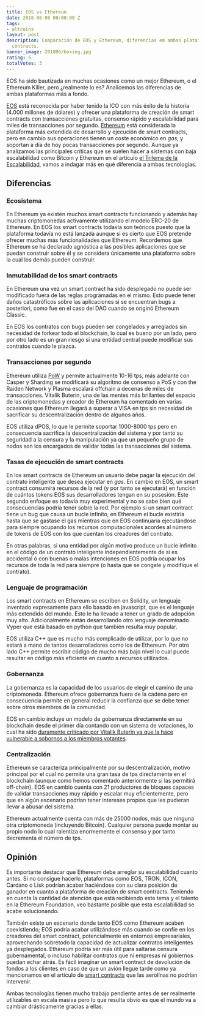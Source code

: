 ```yaml
---
title: EOS vs Ethereum
date: 2018-06-08 00:00:00 Z
tags:
- altcoins
layout: post
description: Comparación de EOS y Ethereum, diferencias em ambas plataformas de smart
  contracts.
banner_image: 201806/boxing.jpg
rating: 5
totalVotes: 3
---
```


EOS ha sido bautizada en muchas ocasiones como un mejor Ethereum, o el Ethereum Killer, pero ¿realmente lo es? Analicemos las diferencias de ambas plataformas más a fondo.

<!--more-->

[EOS](/que-es-eos/) está reconocida por haber tenido la ICO con más éxito de la historia (4.000 millones de dólares) y ofrecer una plataforma de creación de smart contracts con transacciones gratuitas, consenso rápido y escalabilidad para miles de transacciones por segundo. [Ethereum](/que-es-ethereum) está considerada la plataforma más extendida de desarrollo y ejecución de smart contracts, pero en cambio sus operaciones tienen un coste económico en *gas*, y soportan a día de hoy pocas transacciones por segundo. Aunque ya analizamos las principales críticas que se suelen hacer a sistemas con baja escalabilidad como Bitcoin y Ethereum en el artículo [el Trilema de la Escalabilidad](/trilema-escalabilidad/), vamos a indagar más en qué diferencia a ambas tecnologías.

## Diferencias

### Ecosistema

En Ethereum ya existen muchos smart contracts funcionando y además hay muchas criptomonedas activamente utilizando el modelo ERC-20 de Ethereum. En EOS los smart contracts todavía son teóricos puesto que la plataforma todavía no está lanzada aunque si es cierto que EOS pretende ofrecer muchas más funcionalidades que Ethereum. Recordemos que Ethereum se ha declarado agnóstica a las posibles aplicaciones que se puedan construir sobre él y se considera únicamente una plataforma sobre la cual los demás pueden construir.

### Inmutabilidad de los smart contracts

En Ethereum una vez un smart contract ha sido desplegado no puede ser modificado fuera de las reglas programadas en el mismo. Esto puede tener daños catastróficos sobre las aplicaciones si se encuentran bugs a posteriori, como fue en el caso del DAO cuando se originó Ethereum Classic.

En EOS los contratos con bugs pueden ser congelados y arreglados sin necesidad de forkear todo el blockchain, lo cual es bueno por un lado, pero por otro lado es un gran riesgo si una entidad central puede modificar sus contratos cuando le plazca.

### Transacciones por segundo

Ethereum utiliza [PoW](/que-es-proof-of-work/) y permite actualmente 10-16 tps, más adelante con Casper y Sharding se modificará su algoritmo de consenso a PoS y con the Raiden Network y Plasma escalará offchain a decenas de miles de transacciones. Vitalik Buterin, una de las mentes más brillantes del espacio de las criptomonedas y creador de Ethereum ha comentado en varias ocasiones que Ethereum llegará a superar a VISA en tps sin necesidad de sacrificar su descentralización dentro de algunos años.

EOS utiliza dPOS, lo que le permite soportar 1000-8000 tps pero en consecuencia sacrifica la descentralización del sistema y por tanto su seguridad a la censura y la manipulación ya que un pequeño grupo de nodos son los encargados de validar todas las transacciones del sistema.

### Tasas de ejecución de smart contracts

En los smart contracts de Ethereum un usuario debe pagar la ejecución del contrato inteligente que desea ejecutar en *gas*. En cambio en EOS, un smart contract consumirá recursos de la red (y por tanto se ejecutará) en función de cuántos tokens EOS sus desarrolladores tengan en su posesión. Este segundo enfoque es todavía muy experimental y no se sabe bien qué consecuencias podría tener sobre la red. Por ejemplo si un smart contract tiene un bug que causa un bucle infinito, en Ethereum el bucle existiría hasta que se gastase el gas mientras que en EOS continuaría ejecutándose para siempre ocupando los recursos computacionales acordes al número de tokens de EOS con los que cuentan los creadores del contrato.

En otras palabras, si una entidad por algún motivo produce un bucle infinito en el código de un contrato inteligente independientemente de si es accidental ó con buenas o malas intenciones en EOS podría ocupar los recursos de toda la red para siempre (o hasta que se congele y modifique el contrato).

### Lenguaje de programación

Los smart contracts en Ethereum se escriben en Solidity, un lenguaje inventado expresamente para ello basado en javascript, que es el lenguaje más extendido del mundo. Esto le ha llevado a tener un grado de adopción muy alto. Adicionalmente están desarrollando otro lenguaje denominado Vyper que está basado en python que también resulta muy popular.

EOS utiliza C++ que es mucho más complicado de utilizar, por lo que no estará a mano de tantos desarrolladores como los de Ethereum. Por otro lado C++ permite escribir código de mucho más bajo nivel lo cual puede resultar en código más eficiente en cuanto a recursos utilizados.

### Gobernanza

La gobernanza es la capacidad de los usuarios de elegir el camino de una criptomoneda. Ethereum ofrece gobernanza fuera de la cadena pero en consecuencia permite en general reducir la confianza que se debe tener sobre otros miembros de la comunidad.

EOS en cambio incluye un modelo de gobernanza directamente en su blockchain desde el primer día contando con un sistema de votaciones, lo cual ha sido <a rel="nofollow" href="https://vitalik.ca/general/2018/03/28/plutocracy.html">duramente criticado por Vitalik Buterin ya que la hace vulnerable a sobornos a los miembros votantes</a>.

### Centralización

Ethereum se caracteriza principalmente por su descentralización, motivo principal por el cual no permite una gran tasa de tps directamente en el blockchain (aunque como hemos comentado anteriormente si las permitirá off-chain). EOS en cambio cuenta con 21 productores de bloques capaces de validar transacciones muy rápido y escalar muy eficientemente, pero que en algún escenario podrían tener intereses propios que les pudieran llevar a abusar del sistema.

Ethereum actualmente cuenta con más de 25000 nodos, más que ninguna otra criptomoneda (incluyendo Bitcoin). Cualquier persona puede montar su propio nodo lo cual ralentiza enormemente el consenso y por tanto decrementa el número de tps.

## Opinión

Es importante destacar que Ethereum debe arreglar su escalabilidad cuanto antes. Si no consigue hacerlo, plataformas como EOS, TRON, ICON, Cardano o Lisk podrían acabar haciéndose con su clara posición de ganador en cuanto a plataforma de creación de smart contracts. Teniendo en cuenta la cantidad de atención que está recibiendo este tema y el talento en la Ethereum Foundation, veo bastante posible que esta escalabilidad se acabe solucionando.

También existe un escenario donde tanto EOS como Ethereum acaben coexistiendo; EOS podría acabar utilizándose más cuando se confíe en los creadores del smart contract, potencialmente en entornos empresariales, aprovechando sobretodo la capacidad de actualizar contratos inteligentes ya desplegados. Ethereum podría ser más útil para saltarse censura gubernamental, o incluso habilitar contratos que ni empresas ni gobiernos puedan echar atrás. Es fácil imaginar un smart contract de devolución de fondos a los clientes en caso de que un avión llegue tarde como ya mencionamos en el artículo de [smart contracts](/que-es-un-smart-contract/) que las aerolínas no podrían intervenir.

Ambas tecnologías tienen mucho trabajo pendiente antes de ser realmente utilizables en escala masiva pero lo que resulta obvio es que el mundo va a cambiar drásticamente gracias a ellas.
